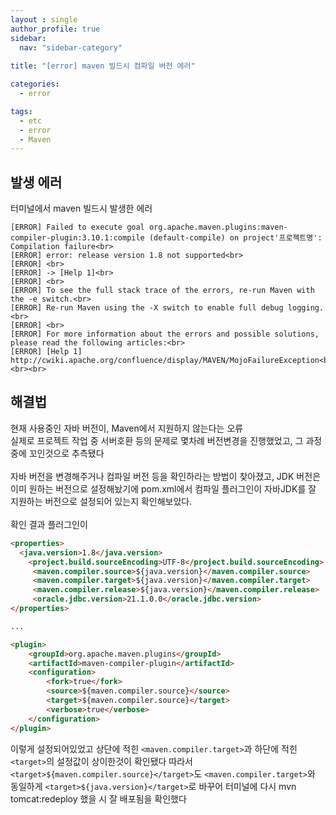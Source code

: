 ```yaml
---
layout : single
author_profile: true
sidebar: 
  nav: "sidebar-category"
  
title: "[error] maven 빌드시 컴파일 버전 에러"

categories:
  - error

tags:
  - etc
  - error
  - Maven
---
```


## 발생 에러
터미널에서 maven 빌드시 발생한 에러<br> 
```
[ERROR] Failed to execute goal org.apache.maven.plugins:maven-compiler-plugin:3.10.1:compile (default-compile) on project'프로젝트명': Compilation failure<br>
[ERROR] error: release version 1.8 not supported<br>
[ERROR] <br>
[ERROR] -> [Help 1]<br>
[ERROR] <br>
[ERROR] To see the full stack trace of the errors, re-run Maven with the -e switch.<br>
[ERROR] Re-run Maven using the -X switch to enable full debug logging.<br>
[ERROR] <br>
[ERROR] For more information about the errors and possible solutions, please read the following articles:<br>
[ERROR] [Help 1] http://cwiki.apache.org/confluence/display/MAVEN/MojoFailureException<br><br><br>
```

## 해결법
현재 사용중인 자바 버전이, Maven에서 지원하지 않는다는 오류<br>실제로 프로젝트 작업 중 서버호환 등의 문제로 몇차례 버전변경을 진행했었고, 그 과정 중에 꼬인것으로 추측됐다<br><br>자바 버전을 변경해주거나 컴파일 버전 등을 확인하라는 방법이 찾아졌고, JDK 버전은 이미 원하는 버전으로 설정해놨기에 pom.xml에서 컴파일 플러그인이 자바JDK를 잘 지원하는 버전으로 설정되어 있는지 확인해보았다.<br><br>확인 결과 플러그인이
``` html
<properties>  
  <java.version>1.8</java.version>  
	<project.build.sourceEncoding>UTF-8</project.build.sourceEncoding>  
	 <maven.compiler.source>${java.version}</maven.compiler.source>  
	 <maven.compiler.target>${java.version}</maven.compiler.target>  
	 <maven.compiler.release>${java.version}</maven.compiler.release>  
	 <oracle.jdbc.version>21.1.0.0</oracle.jdbc.version>  
</properties>

... 

<plugin>
	<groupId>org.apache.maven.plugins</groupId>
	<artifactId>maven-compiler-plugin</artifactId> 
	<configuration> 
		<fork>true</fork> 
		<source>${maven.compiler.source}</source> 
		<target>${maven.compiler.source}</target> 
		<verbose>true</verbose> 
	</configuration> 
</plugin>
```
이렇게 설정되어있었고 상단에 적힌 `<maven.compiler.target>`과 하단에 적힌 `<target>`의 설정값이 상이한것이 확인됐다
따라서 `<target>${maven.compiler.source}</target>`도 `<maven.compiler.target>`와 동일하게
`<target>${java.version}</target>`로 바꾸어 
터미널에 다시 mvn tomcat:redeploy 했을 시 잘 배포됨을 확인했다
